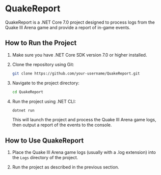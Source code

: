 # QuakeReport

QuakeReport is a .NET Core 7.0 project designed to process logs from the Quake III Arena game and provide a report of in-game events.

## How to Run the Project

1. Make sure you have .NET Core SDK version 7.0 or higher installed.

2. Clone the repository using Git:

   ```bash
   git clone https://github.com/your-username/QuakeReport.git
   ```

3. Navigate to the project directory:

   ```bash
   cd QuakeReport
   ```

4. Run the project using .NET CLI:

   ```bash
   dotnet run
   ```

   This will launch the project and process the Quake III Arena game logs, then output a report of the events to the console.

## How to Use QuakeReport

1. Place the Quake III Arena game logs (usually with a .log extension) into the `Logs` directory of the project.

2. Run the project as described in the previous section.
